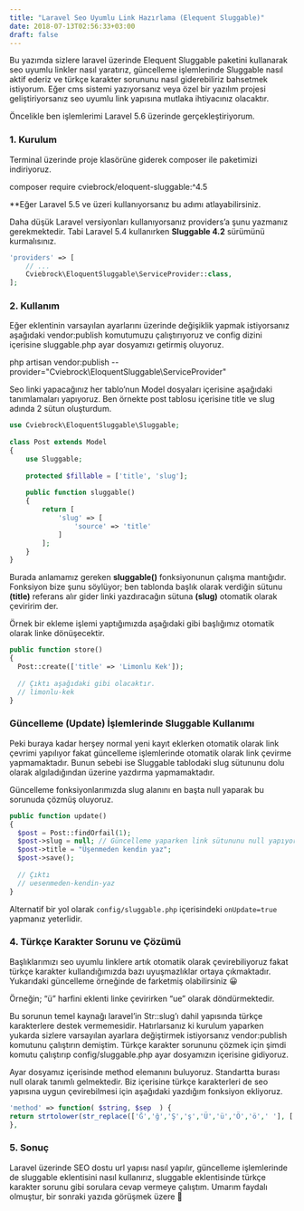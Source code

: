 ```yaml
---
title: "Laravel Seo Uyumlu Link Hazırlama (Elequent Sluggable)"
date: 2018-07-13T02:56:33+03:00
draft: false
---
```

Bu yazımda sizlere laravel üzerinde Elequent Sluggable paketini kullanarak seo uyumlu linkler nasıl yaratırız, güncelleme işlemlerinde Sluggable nasıl aktif ederiz ve türkçe karakter sorununu nasıl giderebiliriz bahsetmek istiyorum. Eğer cms sistemi yazıyorsanız veya özel bir yazılım projesi geliştiriyorsanız seo uyumlu link yapısına mutlaka ihtiyacınız olacaktır.

Öncelikle ben işlemlerimi Laravel 5.6 üzerinde gerçekleştiriyorum.

### 1. Kurulum
Terminal üzerinde proje klasörüne giderek composer ile paketimizi indiriyoruz.

composer require cviebrock/eloquent-sluggable:^4.5

**Eğer Laravel 5.5 ve üzeri kullanıyorsanız bu adımı atlayabilirsiniz.

Daha düşük Laravel versiyonları kullanıyorsanız providers’a şunu yazmanız gerekmektedir. Tabi Laravel 5.4 kullanırken **Sluggable 4.2** sürümünü kurmalısınız.

```php
'providers' => [
    // ...
    Cviebrock\EloquentSluggable\ServiceProvider::class,
];
```

### 2. Kullanım
Eğer eklentinin varsayılan ayarlarını üzerinde değişiklik yapmak istiyorsanız aşağıdaki vendor:publish komutumuzu çalıştırıyoruz ve config dizini içerisine sluggable.php ayar dosyamızı getirmiş oluyoruz.

php artisan vendor:publish --provider="Cviebrock\EloquentSluggable\ServiceProvider"

Seo linki yapacağınız her tablo’nun Model dosyaları içerisine aşağıdaki tanımlamaları yapıyoruz.
Ben örnekte post tablosu içerisine title ve slug adında 2 sütun oluşturdum.

```php
use Cviebrock\EloquentSluggable\Sluggable;
 
class Post extends Model
{
    use Sluggable;
 
    protected $fillable = ['title', 'slug'];
 
    public function sluggable()
    {
        return [
            'slug' => [
                'source' => 'title'
            ]
        ];
    }
}
```

Burada anlamamız gereken **sluggable()** fonksiyonunun çalışma mantığıdır.
Fonksiyon bize şunu söylüyor; ben tablonda başlık olarak verdiğin sütunu **(title)** referans alır gider linki yazdıracağın sütuna **(slug)** otomatik olarak çeviririm der.

Örnek bir ekleme işlemi yaptığımızda aşağıdaki gibi başlığımız otomatik olarak linke dönüşecektir.

```php
public function store()
{
  Post::create(['title' => 'Limonlu Kek']);
 
  // Çıktı aşağıdaki gibi olacaktır.
  // limonlu-kek
}
```
### Güncelleme (Update) İşlemlerinde Sluggable Kullanımı
Peki buraya kadar herşey normal yeni kayıt eklerken otomatik olarak link çevrimi yapılıyor fakat güncelleme işlemlerinde otomatik olarak link çevirme yapmamaktadır.  Bunun sebebi ise Sluggable tablodaki slug sütununu dolu olarak algıladığından üzerine yazdırma yapmamaktadır.

Güncelleme fonksiyonlarımızda slug alanını en başta null yaparak bu sorunuda çözmüş oluyoruz.
```php
public function update()
{
  $post = Post::findOrfail(1);
  $post->slug = null; // Güncelleme yaparken link sütununu null yapıyoruz.
  $post->title = "Üşenmeden kendin yaz";
  $post->save();
 
  // Çıktı
  // uesenmeden-kendin-yaz
}
```

Alternatif bir yol olarak `config/sluggable.php` içerisindeki `onUpdate=true` yapmanız yeterlidir.

### 4. Türkçe Karakter Sorunu ve Çözümü
Başlıklarımızı seo uyumlu linklere artık otomatik olarak çevirebiliyoruz fakat türkçe karakter kullandığımızda bazı uyuşmazlıklar ortaya çıkmaktadır. Yukarıdaki güncelleme örneğinde de farketmiş olabilirsiniz 😀

Örneğin; “ü” harfini eklenti linke çevirirken “ue” olarak döndürmektedir.

Bu sorunun temel kaynağı laravel’in Str::slug’ı dahil yapısında türkçe karakterlere destek vermemesidir. Hatırlarsanız ki kurulum yaparken yukarda sizlere varsayılan ayarlara değiştirmek istiyorsanız vendor:publish komutunu çalıştırın demiştim. Türkçe karakter sorununu çözmek için şimdi komutu çalıştırıp config/sluggable.php ayar dosyamızın içerisine gidiyoruz.

Ayar dosyamız içerisinde method elemanını buluyoruz. Standartta burası null olarak tanımlı gelmektedir. Biz içerisine türkçe karakterleri de seo yapısına uygun çevirebilmesi için aşağıdaki yazdığım fonksiyon ekliyoruz.

```php
'method' => function( $string, $sep  ) {
return strtolower(str_replace(['Ğ','ğ','Ş','ş','Ü','ü','Ö','ö',' '], ['g','g','s','s','u','u','o','o','-'], $string));
},
```

### 5. Sonuç
Laravel üzerinde SEO dostu url yapısı nasıl yapılır, güncelleme işlemlerinde de sluggable eklentisini nasıl kullanırız, sluggable eklentisinde türkçe karakter sorunu gibi sorulara cevap vermeye çalıştım.
Umarım faydalı olmuştur, bir sonraki yazıda görüşmek üzere 🙂